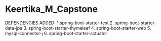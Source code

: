 # Keertika_M_Capstone

DEPENDENCIES ADDED:
1.spring-boot-starter-test
2. spring-boot-starter-data-jpa
3. spring-boot-starter-thymeleaf
4. spring-boot-starter-web
5. mysql-connector-j
6. spring-boot-starter-actuator


